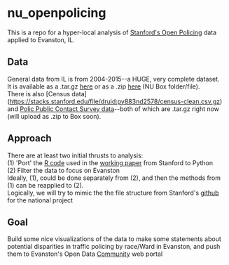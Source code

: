 # nu_openpolicing <br>
This is a repo for a hyper-local analysis of [Stanford's Open Policing](https://openpolicing.stanford.edu/) data applied to Evanston, IL.
## Data <br>
General data from IL is from 2004-2015--a HUGE, very complete dataset. <br>
It is available as a .tar.gz [here](https://stacks.stanford.edu/file/druid:py883nd2578/IL-clean.csv.gz) or as a .zip [here](https://northwestern.box.com/s/ea7puk3405w32f9h4rvaswl48qx4ktrf) (NU Box folder/file). <br>
There is also [Census data] (https://stacks.stanford.edu/file/druid:py883nd2578/census-clean.csv.gz) and [Polic Public Contact Survey data](https://stacks.stanford.edu/file/druid:py883nd2578/ppcs.tsv)--both of which are .tar.gz right now (will upload as .zip to Box soon).
## Approach <br>
There are at least two initial thrusts to analysis: <br>
(1) 'Port' the [R code](https://github.com/5harad/openpolicing/blob/master/src/recreate_results_in_paper.R) used in the [working paper](https://northwestern.box.com/s/ea7puk3405w32f9h4rvaswl48qx4ktrf) from Stanford to Python <br>
(2) Filter the data to focus on Evanston <br>
Ideally, (1), could be done separately from (2), and then the methods from (1) can be reapplied to (2). <br>
Logically, we will try to mimic the the file structure from Stanford's [github](https://github.com/5harad/openpolicing) for the national project
## Goal <br>
Build some nice visualizations of the data to make some statements about potential disparities in traffic policing by race/Ward in Evanston, and push them to Evanston's Open Data [Community](https://cityofevanston.data.socrata.com/browse?provenance=community) web portal
